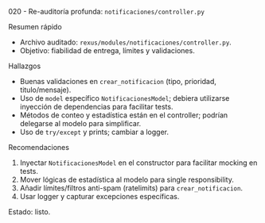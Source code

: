 020 - Re-auditoría profunda: `notificaciones/controller.py`

Resumen rápido
- Archivo auditado: `rexus/modules/notificaciones/controller.py`.
- Objetivo: fiabilidad de entrega, límites y validaciones.

Hallazgos
- Buenas validaciones en `crear_notificacion` (tipo, prioridad, titulo/mensaje).
- Uso de `model` específico `NotificacionesModel`; debiera utilizarse inyección de dependencias para facilitar tests.
- Métodos de conteo y estadística están en el controller; podrían delegarse al modelo para simplificar.
- Uso de `try/except` y prints; cambiar a logger.

Recomendaciones
1. Inyectar `NotificacionesModel` en el constructor para facilitar mocking en tests.
2. Mover lógicas de estadística al modelo para single responsibility.
3. Añadir límites/filtros anti-spam (ratelimits) para `crear_notificacion`.
4. Usar logger y capturar excepciones específicas.

Estado: listo.

